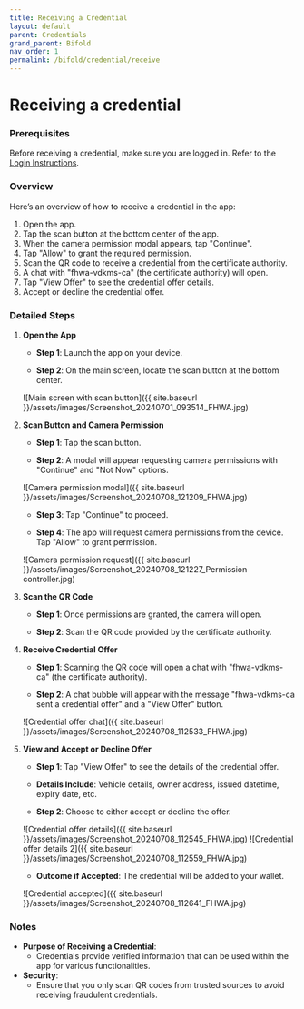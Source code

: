 ```yaml
---
title: Receiving a Credential
layout: default
parent: Credentials
grand_parent: Bifold
nav_order: 1
permalink: /bifold/credential/receive
---
```


# Receiving a credential

### Prerequisites

Before receiving a credential, make sure you are logged in. Refer to the [Login Instructions](../login).

### Overview

Here’s an overview of how to receive a credential in the app:

1. Open the app.
2. Tap the scan button at the bottom center of the app.
3. When the camera permission modal appears, tap "Continue".
4. Tap "Allow" to grant the required permission.
5. Scan the QR code to receive a credential from the certificate authority.
6. A chat with "fhwa-vdkms-ca" (the certificate authority) will open.
7. Tap "View Offer" to see the credential offer details.
8. Accept or decline the credential offer.

### Detailed Steps

1. **Open the App**

   - **Step 1**: Launch the app on your device.

   - **Step 2**: On the main screen, locate the scan button at the bottom center.

   ![Main screen with scan button]({{ site.baseurl }}/assets/images/Screenshot_20240701_093514_FHWA.jpg)

2. **Scan Button and Camera Permission**

   - **Step 1**: Tap the scan button.

   - **Step 2**: A modal will appear requesting camera permissions with "Continue" and "Not Now" options.

   ![Camera permission modal]({{ site.baseurl }}/assets/images/Screenshot_20240708_121209_FHWA.jpg)

   - **Step 3**: Tap "Continue" to proceed.

   - **Step 4**: The app will request camera permissions from the device. Tap "Allow" to grant permission.

   ![Camera permission request]({{ site.baseurl }}/assets/images/Screenshot_20240708_121227_Permission controller.jpg)

3. **Scan the QR Code**

   - **Step 1**: Once permissions are granted, the camera will open.

   - **Step 2**: Scan the QR code provided by the certificate authority.

   <!-- ![Scanning QR code]({{ site.baseurl }}/assets/images/scanning_qr_code.jpg) -->

4. **Receive Credential Offer**

   - **Step 1**: Scanning the QR code will open a chat with "fhwa-vdkms-ca" (the certificate authority).

   - **Step 2**: A chat bubble will appear with the message "fhwa-vdkms-ca sent a credential offer" and a "View Offer" button.

   ![Credential offer chat]({{ site.baseurl }}/assets/images/Screenshot_20240708_112533_FHWA.jpg)

5. **View and Accept or Decline Offer**

   - **Step 1**: Tap "View Offer" to see the details of the credential offer.

   - **Details Include**: Vehicle details, owner address, issued datetime, expiry date, etc.

   - **Step 2**: Choose to either accept or decline the offer.

   ![Credential offer details]({{ site.baseurl }}/assets/images/Screenshot_20240708_112545_FHWA.jpg)
   ![Credential offer details 2]({{ site.baseurl }}/assets/images/Screenshot_20240708_112559_FHWA.jpg)

   - **Outcome if Accepted**: The credential will be added to your wallet.

   ![Credential accepted]({{ site.baseurl }}/assets/images/Screenshot_20240708_112641_FHWA.jpg)

### Notes

- **Purpose of Receiving a Credential**:
  - Credentials provide verified information that can be used within the app for various functionalities.
- **Security**:
  - Ensure that you only scan QR codes from trusted sources to avoid receiving fraudulent credentials.
